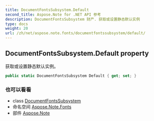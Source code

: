 ```yaml
---
title: DocumentFontsSubsystem.Default
second_title: Aspose.Note for .NET API 参考
description: DocumentFontsSubsystem 财产. 获取或设置静态默认实例
type: docs
weight: 20
url: /zh/net/aspose.note.fonts/documentfontssubsystem/default/
---
```

## DocumentFontsSubsystem.Default property

获取或设置静态默认实例。

```csharp
public static DocumentFontsSubsystem Default { get; set; }
```

### 也可以看看

* class [DocumentFontsSubsystem](../)
* 命名空间 [Aspose.Note.Fonts](../../documentfontssubsystem/)
* 部件 [Aspose.Note](../../../)


